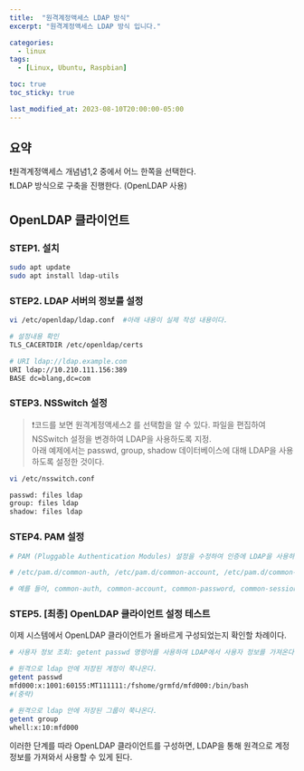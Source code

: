 ```yaml
---
title:  "원격계정액세스 LDAP 방식"
excerpt: "원격계정액세스 LDAP 방식 입니다."

categories:
  - linux
tags:
  - [Linux, Ubuntu, Raspbian]

toc: true
toc_sticky: true

last_modified_at: 2023-08-10T20:00:00-05:00
---
```


## 요약
❗원격계정액세스 개념념1,2 중에서 어느 한쪽을 선택한다.  
❗LDAP 방식으로 구축을 진행한다. (OpenLDAP 사용)



## OpenLDAP 클라이언트
### STEP1. 설치
```bash
sudo apt update
sudo apt install ldap-utils

```  
  

### STEP2. LDAP 서버의 정보를 설정

```bash
vi /etc/openldap/ldap.conf  #아래 내용이 실제 작성 내용이다.

# 설정내용 확인
TLS_CACERTDIR /etc/openldap/certs 

# URI ldap://ldap.example.com
URI ldap://10.210.111.156:389
BASE dc=blang,dc=com

```

### STEP3. NSSwitch 설정
> ❗코드를 보면 원격계정액세스2 를 선택함을 알 수 있다.
> 파일을 편집하여 NSSwitch 설정을 변경하여 LDAP을 사용하도록 지정.  
> 아래 예제에서는 passwd, group, shadow 데이터베이스에 대해 LDAP을 사용하도록 설정한 것이다.  

```bash
vi /etc/nsswitch.conf

passwd: files ldap
group: files ldap
shadow: files ldap

```



### STEP4. PAM 설정

```bash
# PAM (Pluggable Authentication Modules) 설정을 수정하여 인증에 LDAP을 사용하도록 지정한다. 

# /etc/pam.d/common-auth, /etc/pam.d/common-account, /etc/pam.d/common-password, /etc/pam.d/common-session 파일에서 필요한 부분을 수정하여 LDAP을 추가할 수 있다.

# 예를 들어, common-auth, common-account, common-password, common-session 파일에서 필요한 부분을 수정하여 LDAP을 사용하도록 설정할 수 있다.

```

### STEP5. [최종] OpenLDAP 클라이언트 설정 테스트
이제 시스템에서 OpenLDAP 클라이언트가 올바르게 구성되었는지 확인할 차례이다.

```bash
# 사용자 정보 조회: getent passwd 명령어를 사용하여 LDAP에서 사용자 정보를 가져온다.

# 원격으로 ldap 안에 저장된 계정이 쭉나온다.
getent passwd 
mfd000:x:1001:60155:MT111111:/fshome/grmfd/mfd000:/bin/bash
#(중략)

# 원격으로 ldap 안에 저장된 그룹이 쭉나온다.
getent group 
whell:x:10:mfd000

```
이러한 단계를 따라 OpenLDAP 클라이언트를 구성하면, LDAP을 통해 원격으로 계정 정보를 가져와서 사용할 수 있게 된다.

